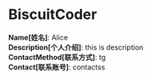 # BiscuitCoder

**Name[姓名]**: Alice  
**Description[个人介绍]**: this is description  
**ContactMethod[联系方式]**: tg  
**Contact[联系账号]**: contactss
